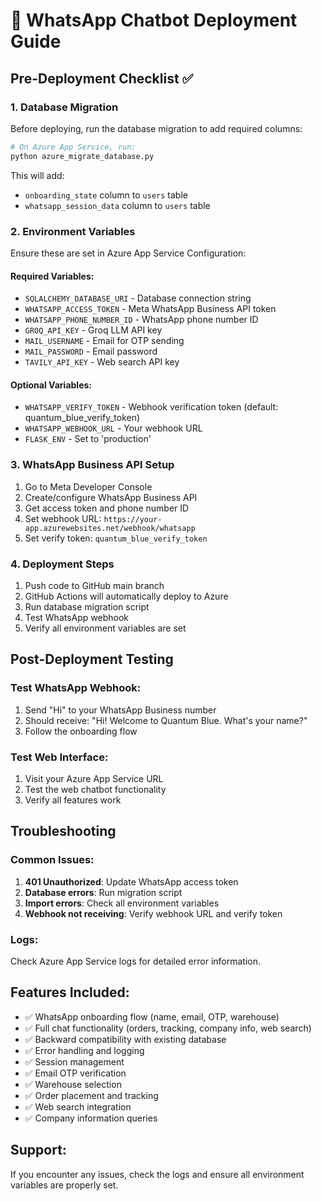 # 🚀 WhatsApp Chatbot Deployment Guide

## Pre-Deployment Checklist ✅

### 1. Database Migration
Before deploying, run the database migration to add required columns:

```bash
# On Azure App Service, run:
python azure_migrate_database.py
```

This will add:
- `onboarding_state` column to `users` table
- `whatsapp_session_data` column to `users` table

### 2. Environment Variables
Ensure these are set in Azure App Service Configuration:

#### Required Variables:
- `SQLALCHEMY_DATABASE_URI` - Database connection string
- `WHATSAPP_ACCESS_TOKEN` - Meta WhatsApp Business API token
- `WHATSAPP_PHONE_NUMBER_ID` - WhatsApp phone number ID
- `GROQ_API_KEY` - Groq LLM API key
- `MAIL_USERNAME` - Email for OTP sending
- `MAIL_PASSWORD` - Email password
- `TAVILY_API_KEY` - Web search API key

#### Optional Variables:
- `WHATSAPP_VERIFY_TOKEN` - Webhook verification token (default: quantum_blue_verify_token)
- `WHATSAPP_WEBHOOK_URL` - Your webhook URL
- `FLASK_ENV` - Set to 'production'

### 3. WhatsApp Business API Setup
1. Go to Meta Developer Console
2. Create/configure WhatsApp Business API
3. Get access token and phone number ID
4. Set webhook URL: `https://your-app.azurewebsites.net/webhook/whatsapp`
5. Set verify token: `quantum_blue_verify_token`

### 4. Deployment Steps
1. Push code to GitHub main branch
2. GitHub Actions will automatically deploy to Azure
3. Run database migration script
4. Test WhatsApp webhook
5. Verify all environment variables are set

## Post-Deployment Testing

### Test WhatsApp Webhook:
1. Send "Hi" to your WhatsApp Business number
2. Should receive: "Hi! Welcome to Quantum Blue. What's your name?"
3. Follow the onboarding flow

### Test Web Interface:
1. Visit your Azure App Service URL
2. Test the web chatbot functionality
3. Verify all features work

## Troubleshooting

### Common Issues:
1. **401 Unauthorized**: Update WhatsApp access token
2. **Database errors**: Run migration script
3. **Import errors**: Check all environment variables
4. **Webhook not receiving**: Verify webhook URL and verify token

### Logs:
Check Azure App Service logs for detailed error information.

## Features Included:
- ✅ WhatsApp onboarding flow (name, email, OTP, warehouse)
- ✅ Full chat functionality (orders, tracking, company info, web search)
- ✅ Backward compatibility with existing database
- ✅ Error handling and logging
- ✅ Session management
- ✅ Email OTP verification
- ✅ Warehouse selection
- ✅ Order placement and tracking
- ✅ Web search integration
- ✅ Company information queries

## Support:
If you encounter any issues, check the logs and ensure all environment variables are properly set.

